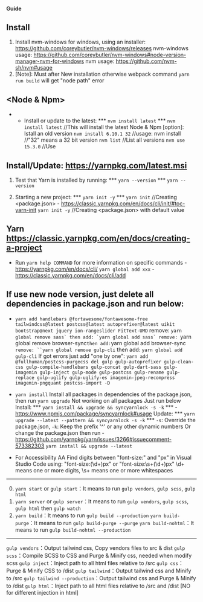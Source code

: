 #### Guide ####
##	<Nvm> Install
1.	Install nvm-windows for windows, using an installer: https://github.com/coreybutler/nvm-windows/releases
		nvm-windows usage: https://github.com/coreybutler/nvm-windows#node-version-manager-nvm-for-windows
		nvm usage: https://github.com/nvm-sh/nvm#usage
2.	[Note]: Must <Restart Computer> after New installation otherwise webpack command `yarn run build` will get "node path" error

##	<Node & Npm>
* * Install or update to the latest: *** ` nvm install latest ` ***
	` nvm install latest `  //This will install the latest Node & Npm
		[option]: Istall an old version
	` nvm install 6.10.1 32 ` //usage: nvm install <version> //"32" means a 32 bit version
	` nvm list ` //List all versions
	` nvm use 15.3.0 ` //Use <version>

##	<Yarn> Install/Update: https://yarnpkg.com/latest.msi
1.	Test that Yarn is installed by running: *** ` yarn --version ` ***
	` yarn --version `

2.	Starting a new project: *** ` yarn init -y ` ***
	` yarn init ` //Creating <package.json> - https://classic.yarnpkg.com/en/docs/cli/init/#toc-yarn-init
	` yarn init -y ` //Creating <package.json> with default value

## Yarn https://classic.yarnpkg.com/en/docs/creating-a-project
* Run `yarn help COMMAND` for more information on specific commands - https://yarnpkg.com/en/docs/cli/
`yarn global add xxx` - https://classic.yarnpkg.com/en/docs/cli/add

## If use new node version, just delete all dependencies in package.json and run below:
* `yarn add handlebars @fortawesome/fontawesome-free tailwindcss@latest postcss@latest autoprefixer@latest uikit bootstrap@next jquery ion-rangeslider FitText-UMD`
	remove: ``yarn global remove sass` then add: `yarn global add sass`
	remove: ``yarn global remove browser-sync` then add: `yarn global add browser-sync`
	remove: ``yarn global remove gulp-cli` then add: `yarn global add gulp-cli`
	If got errors just add "one by one": `yarn add @fullhuman/postcss-purgecss del gulp gulp-autoprefixer gulp-clean-css gulp-compile-handlebars gulp-concat gulp-dart-sass gulp-imagemin gulp-inject gulp-mode gulp-postcss gulp-rename gulp-replace gulp-uglify gulp-uglify-es imagemin-jpeg-recompress imagemin-pngquant postcss-import -D`

* `yarn install` Install all packages in dependencies of the package.json, then run ``yarn upgrade`` Not working on all packages
	Just run below
	Install: ***	`yarn install && upgrade && syncyarnlock -s -k` *** - https://www.npmjs.com/package/syncyarnlock#usage
	Update: ***	`yarn upgrade --latest --pattern && syncyarnlock -s -k` ***
	`-s`: Override the package.json, `-k`: Keep the prefix '^' or any other dynamic numbers
	Or change the package.json then run  - https://github.com/yarnpkg/yarn/issues/3266#issuecomment-573382303
	`yarn install && upgrade --latest`
* For Accessibility AA
	Find digits between "font-size:" and "px" in Visual Studio Code using: "font-size:(\d+)px" or "font-size:\s+(\d+)px"
  \d+ means one or more digits, \s+ means one or more whitespaces

---------------------------
0. `yarn start` or `gulp start`：It means to run `gulp vendors`, `gulp scss`, `gulp html`
1. `yarn server` or `gulp server`：It means to run  `gulp vendors`, `gulp scss`, `gulp html` then `gulp watch`
2. `yarn build`：It means to run `gulp build --production`
	 `yarn build-purge`：It means to run `gulp build-purge --purge`
	 `yarn build-nohtml`：It means to run `gulp build-nohtml --production`
---------------------------
`gulp vendors`：Output tailwind css, Copy vendors files to src & dist
`gulp scss`：Compile SCSS to CSS and Purge & Minify css, needed when modify scss
`gulp inject`：Inject path to all html files relative to /src
`gulp css`：Purge & Minify CSS to /dist
`gulp tailwind`：Output tailwind css and Minify to /src
`gulp tailwind --production`：Output tailwind css and Purge & Minify to /dist
`gulp html`：Inject path to all html files relative to /src and /dist [NO for different injection in html]